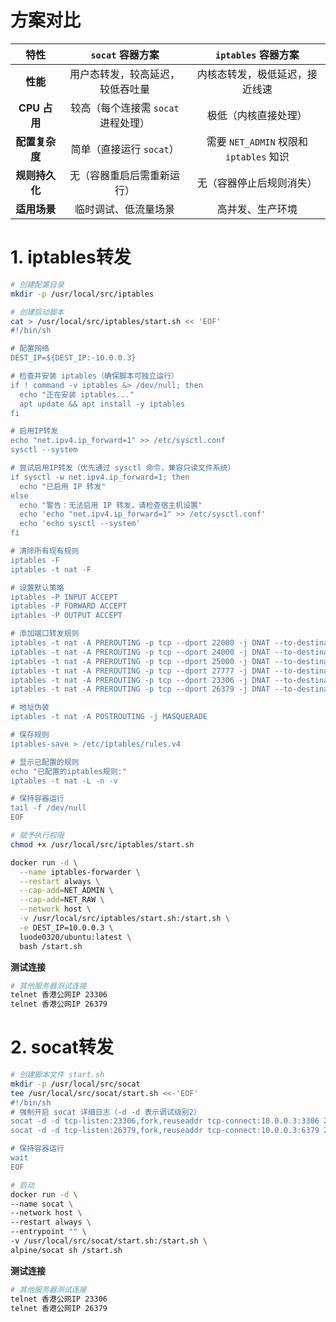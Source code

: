 # 方案对比

|      特性      |          `socat` 容器方案           |           `iptables` 容器方案           |
| :------------: | :---------------------------------: | :-------------------------------------: |
|    **性能**    |  用户态转发，较高延迟，较低吞吐量   |     内核态转发，极低延迟，接近线速      |
|  **CPU 占用**  | 较高（每个连接需 `socat` 进程处理） |          极低（内核直接处理）           |
| **配置复杂度** |      简单（直接运行 `socat`）       | 需要 `NET_ADMIN` 权限和 `iptables` 知识 |
| **规则持久化** |     无（容器重启后需重新运行）      |        无（容器停止后规则消失）         |
|  **适用场景**  |        临时调试、低流量场景         |            高并发、生产环境             |





# 1. iptables转发

```sh
# 创建配置目录
mkdir -p /usr/local/src/iptables

# 创建启动脚本
cat > /usr/local/src/iptables/start.sh << 'EOF'
#!/bin/sh

# 配置网络
DEST_IP=${DEST_IP:-10.0.0.3}

# 检查并安装 iptables（确保脚本可独立运行）
if ! command -v iptables &> /dev/null; then
  echo "正在安装 iptables..."
  apt update && apt install -y iptables
fi

# 启用IP转发
echo "net.ipv4.ip_forward=1" >> /etc/sysctl.conf
sysctl --system

# 尝试启用IP转发（优先通过 sysctl 命令，兼容只读文件系统）
if sysctl -w net.ipv4.ip_forward=1; then
  echo "已启用 IP 转发"
else
  echo "警告：无法启用 IP 转发，请检查宿主机设置"
  echo 'echo "net.ipv4.ip_forward=1" >> /etc/sysctl.conf'
  echo 'echo sysctl --system'
fi

# 清除所有现有规则
iptables -F
iptables -t nat -F

# 设置默认策略
iptables -P INPUT ACCEPT
iptables -P FORWARD ACCEPT
iptables -P OUTPUT ACCEPT

# 添加端口转发规则
iptables -t nat -A PREROUTING -p tcp --dport 22000 -j DNAT --to-destination ${DEST_IP}:2000
iptables -t nat -A PREROUTING -p tcp --dport 24000 -j DNAT --to-destination ${DEST_IP}:4000
iptables -t nat -A PREROUTING -p tcp --dport 25000 -j DNAT --to-destination ${DEST_IP}:5000
iptables -t nat -A PREROUTING -p tcp --dport 27777 -j DNAT --to-destination ${DEST_IP}:7777
iptables -t nat -A PREROUTING -p tcp --dport 23306 -j DNAT --to-destination ${DEST_IP}:3306
iptables -t nat -A PREROUTING -p tcp --dport 26379 -j DNAT --to-destination ${DEST_IP}:6379

# 地址伪装
iptables -t nat -A POSTROUTING -j MASQUERADE

# 保存规则
iptables-save > /etc/iptables/rules.v4

# 显示已配置的规则
echo "已配置的iptables规则:"
iptables -t nat -L -n -v

# 保持容器运行
tail -f /dev/null
EOF

# 赋予执行权限
chmod +x /usr/local/src/iptables/start.sh
```

```sh
docker run -d \
  --name iptables-forwarder \
  --restart always \
  --cap-add=NET_ADMIN \
  --cap-add=NET_RAW \
  --network host \
  -v /usr/local/src/iptables/start.sh:/start.sh \
  -e DEST_IP=10.0.0.3 \
  luode0320/ubuntu:latest \
  bash /start.sh
```



**测试连接**

```sh
# 其他服务器测试连接
telnet 香港公网IP 23306
telnet 香港公网IP 26379
```



# 2. socat转发

```sh
# 创建脚本文件 start.sh
mkdir -p /usr/local/src/socat
tee /usr/local/src/socat/start.sh <<-'EOF'
#!/bin/sh
# 强制开启 socat 详细日志（-d -d 表示调试级别2）
socat -d -d tcp-listen:23306,fork,reuseaddr tcp-connect:10.0.0.3:3306 2>&1 | awk '{print "[MySQL] " $0}' &
socat -d -d tcp-listen:26379,fork,reuseaddr tcp-connect:10.0.0.3:6379 2>&1 | awk '{print "[Redis] " $0}' &

# 保持容器运行
wait
EOF
```

```sh
# 启动
docker run -d \
--name socat \
--network host \
--restart always \
--entrypoint "" \
-v /usr/local/src/socat/start.sh:/start.sh \
alpine/socat sh /start.sh
```



**测试连接**

```sh
# 其他服务器测试连接
telnet 香港公网IP 23306
telnet 香港公网IP 26379
```

